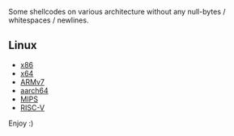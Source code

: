 Some shellcodes on various architecture without any null-bytes / whitespaces / newlines.

## Linux

* [x86](https://github.com/voydstack/shellcoding/tree/master/x86)
* [x64](https://github.com/voydstack/shellcoding/tree/master/x64)
* [ARMv7](https://github.com/voydstack/shellcoding/tree/master/ARM32)
* [aarch64](https://github.com/voydstack/shellcoding/tree/master/aarch64)
* [MIPS](https://github.com/voydstack/shellcoding/tree/master/mips32)
* [RISC-V](https://github.com/voydstack/shellcoding/tree/master/risc-v)

Enjoy :)
